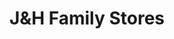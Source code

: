 ---
title: "J&H Family Stores"
url: /grand-rapids/jundh-family-stores-alpine-avenue-northwest/
shop: Lebensmittel
---